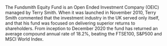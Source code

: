The Fundsmith Equity Fund is an Open Ended Investment Company (OEIC) managed by Terry Smith.  When it was launched in November 2010, Terry Smith commented that the investment industry in the UK served only itself, and that his fund was focused on delivering superior returns to shareholders.  From inception to December 2020 the fund has returned an average compound annual rate of 18.2%, beating the FTSE100, S&P500 and MSCI World Index.

